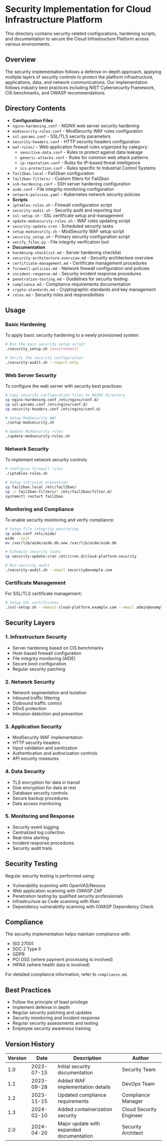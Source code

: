 # Security Implementation for Cloud Infrastructure Platform

This directory contains security-related configurations, hardening scripts, and documentation to secure the Cloud Infrastructure Platform across various environments.

## Overview

The security implementation follows a defense-in-depth approach, applying multiple layers of security controls to protect the platform infrastructure, applications, data, and network communications. Our implementation follows industry best practices including NIST Cybersecurity Framework, CIS benchmarks, and OWASP recommendations.

## Directory Contents

- **Configuration Files**
- `nginx-hardening.conf` - NGINX web server security hardening
- `modsecurity-rules.conf` - ModSecurity WAF rules configuration
- `ssl-params.conf` - SSL/TLS security parameters
- `security-headers.conf` - HTTP security headers configuration
- `waf-rules/` - Web application firewall rules organized by category:
  - `sensitive-data.conf` - Rules to protect against data leakage
  - `generic-attacks.conf` - Rules for common web attack patterns
  - `ip-reputation.conf` - Rules for IP-based threat intelligence
  - `ics-protection.conf` - Rules specific to Industrial Control Systems
- `fail2ban.local` - Fail2ban configuration
- `fail2ban-filters/` - Custom filters for Fail2ban
- `ssh-hardening.conf` - SSH server hardening configuration
- `aide.conf` - File integrity monitoring configuration
- `network-policies.yaml` - Kubernetes network security policies
- **Scripts**
- `iptables-rules.sh` - Firewall configuration script
- `security-audit.sh` - Security audit and reporting tool
- `ssl-setup.sh` - SSL certificate setup and management
- `update-modsecurity-rules.sh` - WAF rules updating script
- `security-update-cron` - Scheduled security tasks
- `setup-modsecurity.sh` - ModSecurity WAF setup script
- `security_setup.sh` - Primary security configuration script
- `verify_files.py` - File integrity verification tool
- **Documentation**
- `hardening-checklist.md` - Server hardening checklist
- `security-architecture-overview.md` - Security architecture overview
- `certificate-management.md` - Certificate management procedures
- `firewall-policies.md` - Network firewall configuration and policies
- `incident-response.md` - Security incident response procedures
- `penetration-testing.md` - Guidelines for security testing
- `compliance.md` - Compliance requirements documentation
- `crypto-standards.md` - Cryptographic standards and key management
- `roles.md` - Security roles and responsibilities

## Usage

### Basic Hardening

To apply basic security hardening to a newly provisioned system:

```bash
# Run the main security setup script
./security_setup.sh [environment]

# Verify the security configuration
./security-audit.sh --report-only

```

### Web Server Security

To configure the web server with security best practices:

```bash
# Copy security configuration files to NGINX directory
cp nginx-hardening.conf /etc/nginx/conf.d/
cp ssl-params.conf /etc/nginx/conf.d/
cp security-headers.conf /etc/nginx/conf.d/

# Setup ModSecurity WAF
./setup-modsecurity.sh

# Update ModSecurity rules
./update-modsecurity-rules.sh

```

### Network Security

To implement network security controls:

```bash
# Configure firewall rules
./iptables-rules.sh

# Setup intrusion prevention
cp fail2ban.local /etc/fail2ban/
cp -r fail2ban-filters/* /etc/fail2ban/filter.d/
systemctl restart fail2ban

```

### Monitoring and Compliance

To enable security monitoring and verify compliance:

```bash
# Setup file integrity monitoring
cp aide.conf /etc/aide/
aide --init
mv /var/lib/aide/aide.db.new /var/lib/aide/aide.db

# Schedule security tasks
cp security-update-cron /etc/cron.d/cloud-platform-security

# Run security audit
./security-audit.sh --email security@example.com

```

### Certificate Management

For SSL/TLS certificate management:

```bash
# Setup SSL certificates
./ssl-setup.sh --domain cloud-platform.example.com --email admin@example.com

```

## Security Layers

### 1. Infrastructure Security

- Server hardening based on CIS benchmarks
- Host-based firewall configuration
- File integrity monitoring (AIDE)
- Secure boot configuration
- Regular security patching

### 2. Network Security

- Network segmentation and isolation
- Inbound traffic filtering
- Outbound traffic control
- DDoS protection
- Intrusion detection and prevention

### 3. Application Security

- ModSecurity WAF implementation
- HTTP security headers
- Input validation and sanitization
- Authentication and authorization controls
- API security measures

### 4. Data Security

- TLS encryption for data in transit
- Disk encryption for data at rest
- Database security controls
- Secure backup procedures
- Data access monitoring

### 5. Monitoring and Response

- Security event logging
- Centralized log collection
- Real-time alerting
- Incident response procedures
- Security audit trails

## Security Testing

Regular security testing is performed using:

- Vulnerability scanning with OpenVAS/Nessus
- Web application scanning with OWASP ZAP
- Penetration testing by qualified security professionals
- Infrastructure as Code scanning with tfsec
- Dependency vulnerability scanning with OWASP Dependency Check

## Compliance

The security implementation helps maintain compliance with:

- ISO 27001
- SOC 2 Type II
- GDPR
- PCI DSS (where payment processing is involved)
- HIPAA (where health data is involved)

For detailed compliance information, refer to `compliance.md`.

## Best Practices

- Follow the principle of least privilege
- Implement defense in depth
- Regular security patching and updates
- Security monitoring and incident response
- Regular security assessments and testing
- Employee security awareness training

## Version History

| Version | Date | Description | Author |
| --- | --- | --- | --- |
| 1.0 | 2023-07-15 | Initial security documentation | Security Team |
| 1.1 | 2023-09-28 | Added WAF implementation details | DevOps Team |
| 1.2 | 2023-11-15 | Updated compliance requirements | Compliance Manager |
| 1.3 | 2024-02-10 | Added containerization security | Cloud Security Engineer |
| 2.0 | 2024-04-20 | Major update with expanded documentation | Security Architect |
